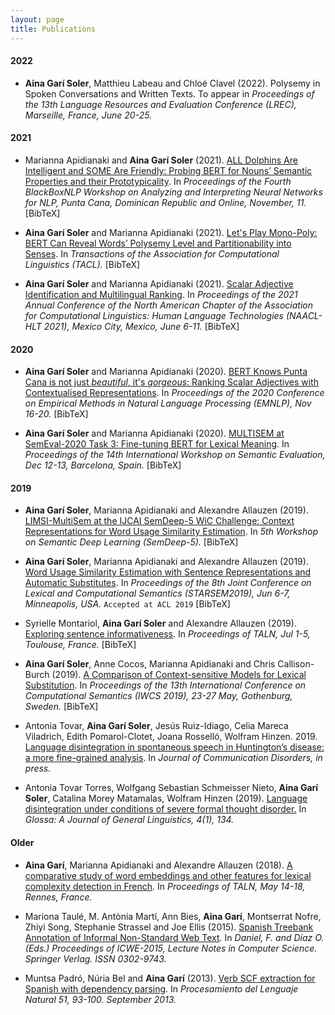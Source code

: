 ```yaml
---
layout: page
title: Publications
---
```


<script type="text/javascript">
   function toggleVisibility(block_id) {
       var e = document.getElementById(block_id);
       if(e.style.display == 'block')
          e.style.display = 'none';
       else
          e.style.display = 'block';
   }
    function copyToClip(element) {
        var str = document.getElementById(element).innerHTML;
        function listener(e) {
            e.clipboardData.setData("text/html", str);
            e.clipboardData.setData("text/plain", str);
            e.preventDefault();
        }
        document.addEventListener("copy", listener);
        document.execCommand("copy");
        document.removeEventListener("copy", listener);
};
</script>


#### 2022

* **Aina Garí Soler**, Matthieu Labeau and Chloé Clavel (2022). Polysemy in Spoken Conversations and Written Texts. To appear in _Proceedings of the 13th Language Resources and Evaluation Conference (LREC), Marseille, France, June 20-25._ 

#### 2021

* Marianna Apidianaki and **Aina Garí Soler** (2021). [ALL Dolphins Are Intelligent and SOME Are Friendly: Probing BERT for Nouns’ Semantic Properties and their Prototypicality](https://aclanthology.org/2021.blackboxnlp-1.7). In _Proceedings of the Fourth BlackBoxNLP Workshop on Analyzing and Interpreting Neural Networks for NLP, Punta Cana, Dominican Republic and Online, November, 11._ <normal>
     <a style="color:page.header.overlay_color; cursor: pointer; cursor: hand;" onclick="toggleVisibility('bib_prototypicality2021');">[BibTeX]</a> </normal>
<div id="bib_monopoly2021" style="display:none;">
<small> <a class="btn"  onclick="copyToClip('bib_prototypicality2021');">copy to clipboard</a>
<div class="highlighter-rouge"><pre id="bib_prototypicality2021" class="highlight">
@inproceedings{apidianaki-gari-soler-2021-dolphins,
    title = "{ALL} Dolphins Are Intelligent and {SOME} Are Friendly: Probing {BERT} for Nouns{'} Semantic Properties and their Prototypicality",
    author = "Apidianaki, Marianna  and
      Gar{\'\i} Soler, Aina",
    booktitle = "Proceedings of the Fourth BlackboxNLP Workshop on Analyzing and Interpreting Neural Networks for NLP",
    month = nov,
    year = "2021",
    address = "Punta Cana, Dominican Republic",
    publisher = "Association for Computational Linguistics",
    url = "https://aclanthology.org/2021.blackboxnlp-1.7",
    doi = "10.18653/v1/2021.blackboxnlp-1.7",
    pages = "79--94",    
}
</pre></div></small>
</div>

* **Aina Garí Soler** and Marianna Apidianaki (2021). [Let's Play Mono-Poly: BERT Can Reveal Words’ Polysemy Level and Partitionability into Senses](https://direct.mit.edu/tacl/article/doi/10.1162/tacl_a_00400/106797/Let-s-Play-Mono-Poly-BERT-Can-Reveal-Words). In _Transactions of the Association for Computational Linguistics (TACL)._ <normal>
     <a style="color:page.header.overlay_color; cursor: pointer; cursor: hand;" onclick="toggleVisibility('bib_monopoly2021');">[BibTeX]</a> </normal>
<div id="bib_monopoly2021" style="display:none;">
<small> <a class="btn"  onclick="copyToClip('bib_monopoly2021');">copy to clipboard</a>
<div class="highlighter-rouge"><pre id="bib_monopoly2021" class="highlight">
@article{gari-soler-apidianaki-2021-monopoly,
    author = {Garí Soler, Aina and Apidianaki, Marianna},
    title = "{Let’s Play Mono-Poly: BERT Can Reveal Words’ Polysemy Level and Partitionability into Senses}",
    journal = {Transactions of the Association for Computational Linguistics},
    volume = {9},
    pages = {825-844},
    year = {2021},
    month = {08},   
    issn = {2307-387X},
    doi = {10.1162/tacl_a_00400},
    url = {https://doi.org/10.1162/tacl\_a\_00400},
    eprint = {https://direct.mit.edu/tacl/article-pdf/doi/10.1162/tacl\_a\_00400/1955204/tacl\_a\_00400.pdf},
}
</pre></div></small>
</div>

* **Aina Garí Soler** and Marianna Apidianaki (2021). [Scalar Adjective Identification and Multilingual Ranking](https://aclanthology.org/2021.naacl-main.370/). In _Proceedings of the 2021 Annual Conference of the North American Chapter of the Association for Computational Linguistics: Human Language Technologies (NAACL-HLT 2021), Mexico City, Mexico, June 6-11._ 
    <a style="color:page.header.overlay_color; cursor: pointer; cursor: hand;" onclick="toggleVisibility('bib_scalar2021');">[BibTeX]</a>
<div id="bib_scalar2021" style="display:none;">
<small>
<a class="btn"  onclick="copyToClip('bib_scalar2021');">Copy</a>
<div class="highlighter-rouge"><pre id="bib_scalar2021" class="highlight">
@inproceedings{gari-soler-apidianaki-2021-scalar,
    title = "{S}calar {A}djective {I}dentification and {M}ultilingual {R}anking",
    author = "Gar{\'\i} Soler, Aina  and
      Apidianaki, Marianna",
    booktitle = "Proceedings of the 2021 Conference of the North American Chapter of the Association for Computational Linguistics: Human Language Technologies",
    month = jun,
    year = "2021",
    address = "Online",
    publisher = "Association for Computational Linguistics",
    url = "https://aclanthology.org/2021.naacl-main.370",
    doi = "10.18653/v1/2021.naacl-main.370",
    pages = "4653--4660",  
}
</pre></div></small>
</div>


#### 2020

* **Aina Garí Soler** and Marianna Apidianaki (2020). [BERT Knows Punta Cana is not just _beautiful_, it's _gorgeous_: Ranking Scalar Adjectives with Contextualised Representations](https://www.aclweb.org/anthology/2020.emnlp-main.598/). In _Proceedings of the 2020 Conference on Empirical Methods in Natural Language Processing (EMNLP), Nov 16-20._ <a style="color:page.header.overlay_color; cursor: pointer; cursor: hand;" onclick="toggleVisibility('bib_scalar2020');">[BibTeX]</a>
<div id="bib_scalar2020" style="display:none;">
<small>
<a class="btn"  onclick="copyToClip('bib_scalar2020');">Copy</a>
<div class="highlighter-rouge"><pre id="bib_scalar2020" class="highlight">
@inproceedings{gari-soler-apidianaki-2020-bert,
    title = "{BERT} {K}nows {P}unta {C}ana is not just beautiful, it{'}s gorgeous: {R}anking {S}calar {A}djectives with {C}ontextualised {R}epresentations",
    author = "Gar{\'\i} Soler, Aina  and
      Apidianaki, Marianna",
    booktitle = "Proceedings of the 2020 Conference on Empirical Methods in Natural Language Processing (EMNLP)",
    month = nov,
    year = "2020",
    address = "Online",
    publisher = "Association for Computational Linguistics",
    url = "https://aclanthology.org/2020.emnlp-main.598",
    doi = "10.18653/v1/2020.emnlp-main.598",
    pages = "7371--7385",
}
</pre></div></small>
</div>

* **Aina Garí Soler** and Marianna Apidianaki (2020). [MULTISEM at SemEval-2020 Task 3: Fine-tuning BERT for Lexical Meaning](https://www.aclweb.org/anthology/2020.semeval-1.18/). In _Proceedings of the 14th International Workshop on Semantic Evaluation, Dec 12-13, Barcelona, Spain._ <a style="color:page.header.overlay_color; cursor: pointer; cursor: hand;" onclick="toggleVisibility('bib_semeval2020');">[BibTeX]</a>
<div id="bib_semeval2020" style="display:none;">
<small>
<a class="btn"  onclick="copyToClip('bib_semeval2020');">Copy</a>
<div class="highlighter-rouge"><pre id="bib_semeval2020" class="highlight">
@inproceedings{gari-soler-apidianaki-2020-multisem,
    title = "{MULTISEM} at {S}em{E}val-2020 {T}ask 3: {F}ine-tuning {BERT} for {L}exical {M}eaning",
    author = "Gar{\'\i} Soler, Aina  and
      Apidianaki, Marianna",
    booktitle = "Proceedings of the Fourteenth Workshop on Semantic Evaluation",
    month = dec,
    year = "2020",
    address = "Barcelona (online)",
    publisher = "International Committee for Computational Linguistics",
    url = "https://aclanthology.org/2020.semeval-1.18",
    pages = "158--165",
}
</pre></div></small>
</div>

#### 2019

* **Aina Garí Soler**, Marianna Apidianaki and Alexandre Allauzen (2019). [LIMSI-MultiSem at the IJCAI SemDeep-5 WiC Challenge: Context Representations for Word Usage Similarity Estimation](http://www.dfki.de/~declerck/semdeep-5/papers/wic_SemDeep-5_paper_4.pdf). In _5th Workshop on Semantic Deep Learning (SemDeep-5)._  <a style="color:page.header.overlay_color; cursor: pointer; cursor: hand;" onclick="toggleVisibility('bib_semdeep2019');">[BibTeX]</a>
<div id="bib_semdeep2019" style="display:none;">
<small>
<a class="btn"  onclick="copyToClip('bib_semdeep2019');">Copy</a>
<div class="highlighter-rouge"><pre id="bib_semdeep2019" class="highlight">
@inproceedings{gari-soler-etal-2019-limsi,
    title = "{LIMSI-MULTISEM} at the {IJCAI} {S}em{D}eep-5 {W}i{C} {C}hallenge: {C}ontext {R}epresentations for {W}ord {U}sage {S}imilarity {E}stimation",
    author = "Gar{\'\i} Soler, Aina  and
      Apidianaki, Marianna  and
      Allauzen, Alexandre",
    booktitle = "Proceedings of the 5th Workshop on Semantic Deep Learning (SemDeep-5)",
    month = aug,
    year = "2019",
    address = "Macau, China",
    publisher = "Association for Computational Linguistics",
    url = "https://aclanthology.org/W19-5802",
    pages = "6--11",
}
</pre></div></small>
</div>

* **Aina Garí Soler**, Marianna Apidianaki and Alexandre Allauzen (2019). [Word Usage Similarity Estimation with Sentence Representations and Automatic Substitutes](https://www.aclweb.org/anthology/S19-1002). In *Proceedings of the 8th Joint Conference on Lexical and Computational Semantics (STARSEM2019), Jun 6-7, Minneapolis, USA.* `Accepted at ACL 2019`
 <a style="color:page.header.overlay_color; cursor: pointer; cursor: hand;" onclick="toggleVisibility('bib_usim2019');">[BibTeX]</a>
<div id="bib_usim2019" style="display:none;">
<small>
<a class="btn"  onclick="copyToClip('bib_usim2019');">Copy</a>
<div class="highlighter-rouge"><pre id="bib_usim2019" class="highlight">
@inproceedings{gari-soler-etal-2019-word,
    title = "{W}ord {U}sage {S}imilarity {E}stimation with {S}entence {R}epresentations and {A}utomatic {S}ubstitutes",
    author = "Gar{\'\i} Soler, Aina  and
      Apidianaki, Marianna  and
      Allauzen, Alexandre",
    booktitle = "Proceedings of the Eighth Joint Conference on Lexical and Computational Semantics (*{SEM} 2019)",
    month = jun,
    year = "2019",
    address = "Minneapolis, Minnesota",
    publisher = "Association for Computational Linguistics",
    url = "https://aclanthology.org/S19-1002",
    doi = "10.18653/v1/S19-1002",
    pages = "9--21",   
}
</pre></div></small>
</div>


* Syrielle Montariol, **Aina Garí Soler** and Alexandre Allauzen (2019). [Exploring sentence informativeness](https://arxiv.org/pdf/1907.08469.pdf). In  _Proceedings of TALN, Jul 1-5, Toulouse, France._ 
 <a style="color:page.header.overlay_color; cursor: pointer; cursor: hand;" onclick="toggleVisibility('bib_informativeness2019');">[BibTeX]</a>
<div id="bib_informativeness2019" style="display:none;">
<small>
<a class="btn"  onclick="copyToClip('bib_informativeness2019');">Copy</a>
<div class="highlighter-rouge"><pre id="bib_informativeness2019" class="highlight">
@inproceedings{montariol-etal-2019-exploring,
    title = "{E}xploring sentence informativeness",
    author = "Montariol, Syrielle  and
      Gar{\'\i} Soler, Aina  and
      Allauzen, Alexandre",
    booktitle = "Actes de la Conf{\'e}rence sur le Traitement Automatique des Langues Naturelles (TALN) PFIA 2019. Volume II : Articles courts",
    month = "7",
    year = "2019",
    address = "Toulouse, France",
    publisher = "ATALA",
    url = "https://aclanthology.org/2019.jeptalnrecital-court.16",
    pages = "303--312", 
}
</pre></div></small>
</div>


* **Aina Garí Soler**, Anne Cocos, Marianna Apidianaki and Chris Callison-Burch (2019). [A Comparison of Context-sensitive Models for Lexical Substitution](https://www.aclweb.org/anthology/W19-0423). In _Proceedings of the 13th International Conference on Computational Semantics (IWCS 2019), 23-27 May, Gothenburg, Sweden._  <a style="color:page.header.overlay_color; cursor: pointer; cursor: hand;" onclick="toggleVisibility('bib_lexsub2019');">[BibTeX]</a>
<div id="bib_lexsub2019" style="display:none;">
<small>
<a class="btn"  onclick="copyToClip('bib_lexsub2019');">Copy</a>
<div class="highlighter-rouge"><pre id="bib_lexsub2019" class="highlight">
@inproceedings{gari-soler-etal-2019-comparison,
    title = "{A} {C}omparison of {C}ontext-sensitive {M}odels for {L}exical {S}ubstitution",
    author = "Gar{\'\i} Soler, Aina  and
      Cocos, Anne  and
      Apidianaki, Marianna  and
      Callison-Burch, Chris",
    booktitle = "Proceedings of the 13th International Conference on Computational Semantics - Long Papers",
    month = may,
    year = "2019",
    address = "Gothenburg, Sweden",
    publisher = "Association for Computational Linguistics",
    url = "https://aclanthology.org/W19-0423",
    doi = "10.18653/v1/W19-0423",
    pages = "271--282",   
}
</pre></div></small>
</div>


* Antonia Tovar, **Aina Garí Soler**, Jesús Ruiz-Idiago, Celia Mareca Viladrich, Edith Pomarol-Clotet, Joana Rosselló, Wolfram Hinzen. 2019. [Language disintegration in spontaneous speech in Huntington’s disease: a more fine-grained analysis](https://doi.org/10.1016/j.jcomdis.2019.105970). In _Journal of Communication Disorders, in press._

* Antonia Tovar Torres, Wolfgang Sebastian Schmeisser Nieto, **Aina Garí Soler**, Catalina Morey Matamalas, Wolfram Hinzen (2019). [Language disintegration under conditions of severe formal thought disorder.](https://www.glossa-journal.org/article/10.5334/gjgl.720/) In _Glossa: A Journal of General Linguistics, 4(1), 134._

#### Older

* **Aina Garí**, Marianna Apidianaki and Alexandre Allauzen (2018). [A comparative study of word embeddings and other features for lexical complexity detection in French](https://www.semanticscholar.org/paper/A-comparative-study-of-word-embeddings-and-other-in-Soler-Apidianaki/19329470f1ec5a3f7a4b817e3bc912aa82d9b7f2?p2df). In  _Proceedings of TALN, May 14-18, Rennes, France._

* Mariona Taulé, M. Antònia Martí, Ann Bies, **Aina Garí**, Montserrat Nofre, Zhiyi Song, Stephanie Strassel and Joe Ellis (2015). [Spanish Treebank Annotation of Informal Non-Standard Web Text](https://www.ldc.upenn.edu/sites/www.ldc.upenn.edu/files/nlpit2015-spanish-treebank-annotation.pdf). In _Daniel, F. and Díaz O. (Eds.) Proceedings of ICWE-2015, Lecture Notes in Computer Science. Springer Verlag. ISSN 0302-9743._

* Muntsa Padró, Núria Bel and **Aina Garí** (2013). [Verb SCF extraction for Spanish with dependency parsing](https://pdfs.semanticscholar.org/0505/8e6c6e9f2851570b64fb1cce1374071908e5.pdf?_ga=2.240515524.617673213.1562600575-496965568.1562600575). In _Procesamiento del Lenguaje Natural 51, 93-100. September 2013._

